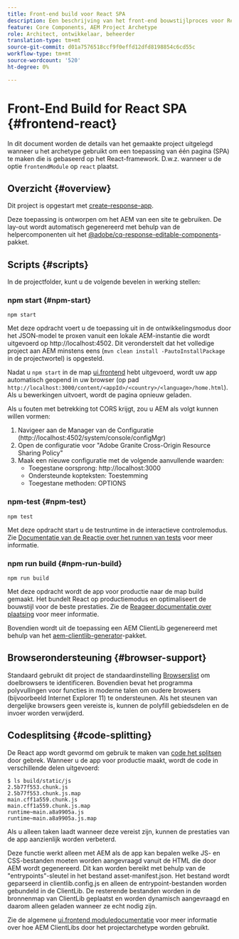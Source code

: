 ```yaml
---
title: Front-end build voor React SPA
description: Een beschrijving van het front-end bouwstijlproces voor React-based SPA projecten
feature: Core Components, AEM Project Archetype
role: Architect, ontwikkelaar, beheerder
translation-type: tm+mt
source-git-commit: d01a7576518ccf9f0effd12dfd8198854c6cd55c
workflow-type: tm+mt
source-wordcount: '520'
ht-degree: 0%

---
```



# Front-End Build for React SPA {#frontend-react}

In dit document worden de details van het gemaakte project uitgelegd wanneer u het archetype gebruikt om een toepassing van één pagina (SPA) te maken die is gebaseerd op het React-framework. D.w.z. wanneer u de optie `frontendModule` op `react` plaatst.

## Overzicht {#overview}

Dit project is opgestart met [create-response-app](https://github.com/facebook/create-react-app).

Deze toepassing is ontworpen om het AEM van een site te gebruiken. De lay-out wordt automatisch gegenereerd met behulp van de helpercomponenten uit het [@adobe/cq-response-editable-components](https://www.npmjs.com/package/@adobe/cq-react-editable-components)-pakket.

## Scripts {#scripts}

In de projectfolder, kunt u de volgende bevelen in werking stellen:

### npm start {#npm-start}

```shell
npm start
```

Met deze opdracht voert u de toepassing uit in de ontwikkelingsmodus door het JSON-model te proxen vanuit een lokale AEM-instantie die wordt uitgevoerd op http://localhost:4502. Dit veronderstelt dat het volledige project aan AEM minstens eens (`mvn clean install -PautoInstallPackage` in de projectwortel) is opgesteld.

Nadat u `npm start` in de map [ui.frontend](uifrontend.md) hebt uitgevoerd, wordt uw app automatisch geopend in uw browser (op pad `http://localhost:3000/content/<appId>/<country>/<language>/home.html`). Als u bewerkingen uitvoert, wordt de pagina opnieuw geladen.

Als u fouten met betrekking tot CORS krijgt, zou u AEM als volgt kunnen willen vormen:

1. Navigeer aan de Manager van de Configuratie (http://localhost:4502/system/console/configMgr)
1. Open de configuratie voor &quot;Adobe Granite Cross-Origin Resource Sharing Policy&quot;
1. Maak een nieuwe configuratie met de volgende aanvullende waarden:
   * Toegestane oorsprong: http://localhost:3000
   * Ondersteunde kopteksten: Toestemming
   * Toegestane methoden: OPTIONS

### npm-test {#npm-test}

```shell
npm test
```

Met deze opdracht start u de testruntime in de interactieve controlemodus. Zie [Documentatie van de Reactie over het runnen van tests](https://facebook.github.io/create-react-app/docs/running-tests) voor meer informatie.

### npm run build {#npm-run-build}

```shell
npm run build
```

Met deze opdracht wordt de app voor productie naar de map build gemaakt. Het bundelt React op productiemodus en optimaliseert de bouwstijl voor de beste prestaties. Zie de [Reageer documentatie over plaatsing](https://facebook.github.io/create-react-app/docs/deployment) voor meer informatie.

Bovendien wordt uit de toepassing een AEM ClientLib gegenereerd met behulp van het [aem-clientlib-generator](https://github.com/wcm-io-frontend/aem-clientlib-generator)-pakket.

## Browserondersteuning {#browser-support}

Standaard gebruikt dit project de standaardinstelling [Browserslist](https://github.com/browserslist/browserslist) om doelbrowsers te identificeren. Bovendien bevat het programma polyvullingen voor functies in moderne talen om oudere browsers (bijvoorbeeld Internet Explorer 11) te ondersteunen. Als het steunen van dergelijke browsers geen vereiste is, kunnen de polyfill gebiedsdelen en de invoer worden verwijderd.

## Codesplitsing {#code-splitting}

De React app wordt gevormd om gebruik te maken van [code het splitsen](https://webpack.js.org/guides/code-splitting) door gebrek. Wanneer u de app voor productie maakt, wordt de code in verschillende delen uitgevoerd:

```shell
$ ls build/static/js
2.5b77f553.chunk.js
2.5b77f553.chunk.js.map
main.cff1a559.chunk.js
main.cff1a559.chunk.js.map
runtime~main.a8a9905a.js
runtime~main.a8a9905a.js.map
```

Als u alleen taken laadt wanneer deze vereist zijn, kunnen de prestaties van de app aanzienlijk worden verbeterd.

Deze functie werkt alleen met AEM als de app kan bepalen welke JS- en CSS-bestanden moeten worden aangevraagd vanuit de HTML die door AEM wordt gegenereerd. Dit kan worden bereikt met behulp van de &quot;entrypoints&quot;-sleutel in het bestand asset-manifest.json. Het bestand wordt geparseerd in clientlib.config.js en alleen de entrypoint-bestanden worden gebundeld in de ClientLib. De resterende bestanden worden in de bronnenmap van ClientLib geplaatst en worden dynamisch aangevraagd en daarom alleen geladen wanneer ze echt nodig zijn.

Zie de algemene [ui.frontend moduledocumentatie](uifrontend.md#clientlibs) voor meer informatie over hoe AEM ClientLibs door het projectarchetype worden gebruikt.
